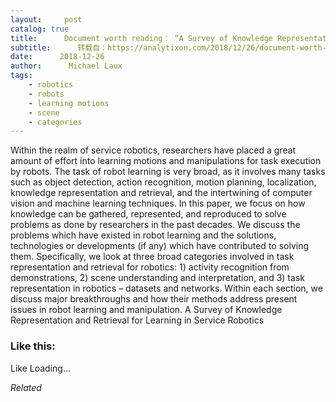 ```yaml
---
layout:     post
catalog: true
title:      Document worth reading： “A Survey of Knowledge Representation and Retrieval for Learning in Service Robotics”
subtitle:      转载自：https://analytixon.com/2018/12/26/document-worth-reading-a-survey-of-knowledge-representation-and-retrieval-for-learning-in-service-robotics/
date:      2018-12-26
author:      Michael Laux
tags:
    - robotics
    - robots
    - learning motions
    - scene
    - categories
---
```


Within the realm of service robotics, researchers have placed a great amount of effort into learning motions and manipulations for task execution by robots. The task of robot learning is very broad, as it involves many tasks such as object detection, action recognition, motion planning, localization, knowledge representation and retrieval, and the intertwining of computer vision and machine learning techniques. In this paper, we focus on how knowledge can be gathered, represented, and reproduced to solve problems as done by researchers in the past decades. We discuss the problems which have existed in robot learning and the solutions, technologies or developments (if any) which have contributed to solving them. Specifically, we look at three broad categories involved in task representation and retrieval for robotics: 1) activity recognition from demonstrations, 2) scene understanding and interpretation, and 3) task representation in robotics – datasets and networks. Within each section, we discuss major breakthroughs and how their methods address present issues in robot learning and manipulation. A Survey of Knowledge Representation and Retrieval for Learning in Service Robotics





### Like this:

Like Loading...


*Related*

